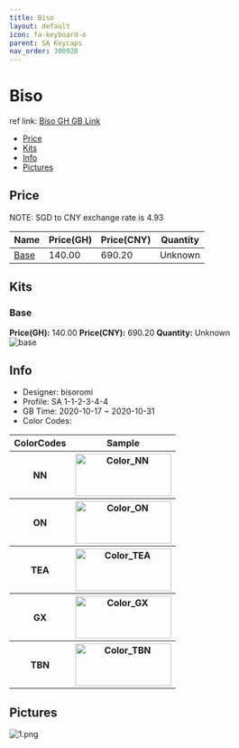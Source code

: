 ```yaml
---
title: Biso 
layout: default
icon: fa-keyboard-o
parent: SA Keycaps
nav_order: 300920
---
```


# Biso 

ref link: [Biso GH GB Link](https://geekhack.org/index.php?topic=109140.0)  
* [Price](#price)  
* [Kits](#kits)  
* [Info](#info)  
* [Pictures](#pictures)  


## Price  

NOTE: SGD to CNY exchange rate is 4.93

| Name          | Price(GH)    |  Price(CNY) | Quantity |
| ------------- | ------------ |  ---------- | -------- |
|[Base](#base)|140.00|690.20|Unknown|


## Kits  
### Base  
**Price(GH):** 140.00    **Price(CNY):** 690.20    **Quantity:** Unknown  
<img src="{{ 'assets/images/sa-keycaps/biso/kits_pics/base.png' | relative_url }}" alt="base" class="image featured">


## Info  
* Designer: bisoromi  
* Profile: SA 1-1-2-3-4-4  
* GB Time: 2020-10-17 ~ 2020-10-31  
* Color Codes:  

<table style="width:100%">
  <tr>
    <th>ColorCodes</th>
    <th>Sample</th>
  </tr>
  <tr>
    <th>NN</th>
    <th><img src="{{ 'assets/images/sa-keycaps/SP_ColorCodes/abs/SP_Abs_ColorCodes_NN.png' | relative_url }}" alt="Color_NN" height="75" width="170"></th>
  </tr>
  <tr>
    <th>ON</th>
    <th><img src="{{ 'assets/images/sa-keycaps/SP_ColorCodes/abs/SP_Abs_ColorCodes_ON.png' | relative_url }}" alt="Color_ON" height="75" width="170"></th>
  </tr>
  <tr>
    <th>TEA</th>
    <th><img src="{{ 'assets/images/sa-keycaps/SP_ColorCodes/abs/SP_Abs_ColorCodes_TEA.png' | relative_url }}" alt="Color_TEA" height="75" width="170"></th>
  </tr>
  <tr>
    <th>GX</th>
    <th><img src="{{ 'assets/images/sa-keycaps/SP_ColorCodes/abs/SP_Abs_ColorCodes_GX.png' | relative_url }}" alt="Color_GX" height="75" width="170"></th>
  </tr>
  <tr>
    <th>TBN</th>
    <th><img src="{{ 'assets/images/sa-keycaps/SP_ColorCodes/abs/SP_Abs_ColorCodes_TBN.png' | relative_url }}" alt="Color_TBN" height="75" width="170"></th>
  </tr>
</table>

## Pictures  
<img src="{{ 'assets/images/sa-keycaps/biso/rendering_pics/1.png' | relative_url }}" alt="1.png" class="image featured">
